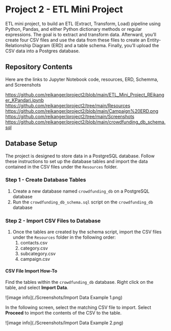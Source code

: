# Project 2 - ETL Mini Project
ETL mini project, to build an ETL (Extract, Transform, Load) pipeline using Python, Pandas, and either Python dictionary methods or regular expressions. 
The goal is to extract and transform data. Afterward, you’ll create four CSV files and use the data from these files to create an Entity-Relationship Diagram (ERD) and a table schema. Finally, you’ll upload the CSV data into a Postgres database.

## Repository Contents
Here are the links to Jupyter Notebook code, resources, ERD, Schemma, and Screenshots

https://github.com/reikanger/project2/blob/main/ETL_Mini_Project_REikanger_KPandari.ipynb
https://github.com/reikanger/project2/tree/main/Resources
https://github.com/reikanger/project2/blob/main/Campaign%20ERD.png
https://github.com/reikanger/project2/tree/main/Screenshots
https://github.com/reikanger/project2/blob/main/crowdfunding_db_schema.sql

## Database Setup
The project is designed to store data in a PostgreSQL database. Follow these instructions to set up the database tables and import the data contained in the CSV files under the `Resources` folder.

### Step 1 - Create Database Tables

1. Create a new database named `crowdfunding_db` on a PostgreSQL database
2. Run the `crowdfunding_db_schema.sql` script on the `crowdfunding_db` database

### Step 2 - Import CSV Files to Database

1. Once the tables are created by the schema script, import the CSV files under the `Resources` folder in the following order:
    1. contacts.csv
    2. category.csv
    3. subcategory.csv
    4. campaign.csv

#### CSV File Import How-To

Find the tables within the `crowdfunding_db` database. Right click on the table, and select **Import Data**.

![image info](./Screenshots/Import Data Example 1.png)

In the following screen, select the matching CSV file to import. Select **Proceed** to import the contents of the CSV to the table.

![image info](./Screenshots/Import Data Example 2.png)

